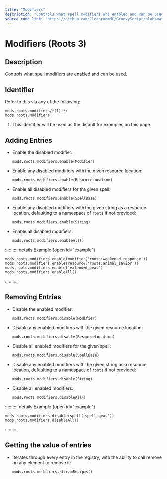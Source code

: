 ```yaml
---
title: "Modifiers"
description: "Controls what spell modifiers are enabled and can be used."
source_code_link: "https://github.com/CleanroomMC/GroovyScript/blob/master/src/main/java/com/cleanroommc/groovyscript/compat/mods/roots/Modifiers.java"
---
```


# Modifiers (Roots 3)

## Description

Controls what spell modifiers are enabled and can be used.

## Identifier

Refer to this via any of the following:

```groovy:no-line-numbers {1}
mods.roots.modifiers/*(1)!*/
mods.roots.Modifiers
```

1. This identifier will be used as the default for examples on this page

## Adding Entries

- Enable the disabled modifier:

    ```groovy:no-line-numbers
    mods.roots.modifiers.enable(Modifier)
    ```

- Enable any disabled modifiers with the given resource location:

    ```groovy:no-line-numbers
    mods.roots.modifiers.enable(ResourceLocation)
    ```

- Enable all disabled modifiers for the given spell:

    ```groovy:no-line-numbers
    mods.roots.modifiers.enable(SpellBase)
    ```

- Enable any disabled modifiers with the given string as a resource location, defaulting to a namespace of `roots` if not provided:

    ```groovy:no-line-numbers
    mods.roots.modifiers.enable(String)
    ```

- Enable all disabled modifiers:

    ```groovy:no-line-numbers
    mods.roots.modifiers.enableAll()
    ```

:::::::::: details Example {open id="example"}
```groovy:no-line-numbers
mods.roots.modifiers.enable(modifier('roots:weakened_response'))
mods.roots.modifiers.enable(resource('roots:animal_savior'))
mods.roots.modifiers.enable('extended_geas')
mods.roots.modifiers.enableAll()
```

::::::::::

## Removing Entries

- Disable the enabled modifier:

    ```groovy:no-line-numbers
    mods.roots.modifiers.disable(Modifier)
    ```

- Disable any enabled modifiers with the given resource location:

    ```groovy:no-line-numbers
    mods.roots.modifiers.disable(ResourceLocation)
    ```

- Disable all enabled modifiers for the given spell:

    ```groovy:no-line-numbers
    mods.roots.modifiers.disable(SpellBase)
    ```

- Disable any enabled modifiers with the given string as a resource location, defaulting to a namespace of `roots` if not provided:

    ```groovy:no-line-numbers
    mods.roots.modifiers.disable(String)
    ```

- Disable all enabled modifiers:

    ```groovy:no-line-numbers
    mods.roots.modifiers.disableAll()
    ```

:::::::::: details Example {open id="example"}
```groovy:no-line-numbers
mods.roots.modifiers.disable(spell('spell_geas'))
mods.roots.modifiers.disableAll()
```

::::::::::

## Getting the value of entries

- Iterates through every entry in the registry, with the ability to call remove on any element to remove it:

    ```groovy:no-line-numbers
    mods.roots.modifiers.streamRecipes()
    ```
